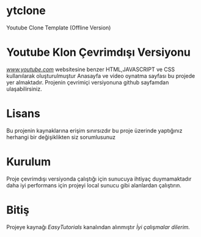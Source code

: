# ytclone
Youtube Clone Template (Offline Version)

# Youtube Klon Çevrimdışı Versiyonu
*www.youtube.com* websitesine benzer HTML,JAVASCRIPT ve CSS kullanılarak oluşturulmuştur
Anasayfa ve video oynatma sayfası bu projede yer almaktadır.
Projenin çevrimiçi versiyonuna github sayfamdan ulaşabilirsiniz.

# Lisans
Bu projenin kaynaklarına erişim sınırsızdır bu proje üzerinde yaptığınız herhangi bir değişiklikten siz sorumlusunuz

# Kurulum
Proje çevrimdışı versiyonda çalıştığı için sunucuya ihtiyaç duymamaktadır daha iyi performans için projeyi local sunucu gibi alanlardan çalıştırın.

# Bitiş
Projeye kaynağı *EasyTutorials* kanalından alınmıştır
*İyi çalışmalar dilerim.*
